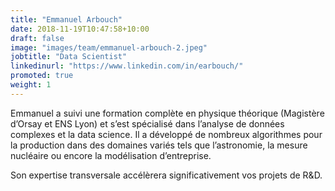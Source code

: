 ```yaml
---
title: "Emmanuel Arbouch"
date: 2018-11-19T10:47:58+10:00
draft: false
image: "images/team/emmanuel-arbouch-2.jpeg"
jobtitle: "Data Scientist"
linkedinurl: "https://www.linkedin.com/in/earbouch/"
promoted: true
weight: 1
---
```


Emmanuel a suivi une formation complète en physique théorique (Magistère d’Orsay et ENS Lyon) et s’est spécialisé dans l’analyse de données complexes et la data science. Il a développé de nombreux algorithmes pour la production dans des domaines variés tels que l’astronomie, la mesure nucléaire ou encore la modélisation d’entreprise.

Son expertise transversale accélèrera significativement vos projets de R&D.